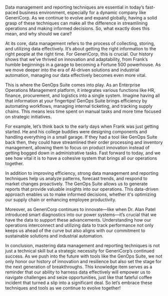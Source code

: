 Data management and reporting techniques are essential in today’s fast-paced business environment, especially for a dynamic company like GeneriCorp. As we continue to evolve and expand globally, having a solid grasp of these techniques can make all the difference in streamlining operations and making informed decisions. So, what exactly does this mean, and why should we care?

At its core, data management refers to the process of collecting, storing, and utilizing data effectively. It’s about getting the right information to the right people at the right time. For GeneriCorp, this is crucial. Our history shows that we’ve thrived on innovation and adaptability, from Frank’s humble beginnings in a garage to becoming a Fortune 500 powerhouse. As we move deeper into the era of AI-driven solutions and industrial automation, managing our data effectively becomes even more vital.

This is where the GenOps Suite comes into play. As an Enterprise Operations Management platform, it integrates various functions like HR, finance, procurement, and logistics into a single system. Imagine having all that information at your fingertips! GenOps Suite brings efficiency by automating workflows, managing internal ticketing, and tracking supply chains. This means less time spent on manual tasks and more time focused on strategic initiatives. 

For example, let’s think back to the early days when Frank was just getting started. He and his college buddies were designing components and handling everything in a small garage. If they had a tool like GenOps Suite back then, they could have streamlined their order processing and inventory management, allowing them to focus on product innovation instead of getting bogged down in administrative tasks. Fast forward to today, and we see how vital it is to have a cohesive system that brings all our operations together.

In addition to improving efficiency, strong data management and reporting techniques help us analyze patterns, forecast trends, and respond to market changes proactively. The GenOps Suite allows us to generate reports that provide valuable insights into our operations. This data-driven approach enables us to make informed decisions, whether it's optimizing our supply chain or enhancing employee productivity.

Moreover, as GeneriCorp continues to innovate—like when Dr. Alan Patel introduced smart diagnostics into our power systems—it’s crucial that we have the data to support these advancements. Understanding how our operations interconnect and utilizing data to track performance not only keeps us ahead of the curve but also aligns with our commitment to sustainable solutions and industrial automation.

In conclusion, mastering data management and reporting techniques is not just a technical skill but a strategic necessity for GeneriCorp’s continued success. As we push into the future with tools like the GenOps Suite, we not only honor our history of innovation and resilience but also set the stage for the next generation of breakthroughs. This knowledge item serves as a reminder that our ability to harness data effectively will empower us to navigate challenges and seize opportunities, just like that fateful coffee incident that turned a slip into a significant deal. So let’s embrace these techniques and tools as we continue to evolve together!
